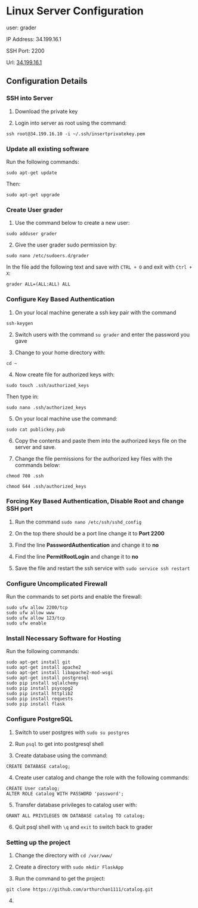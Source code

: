 # Linux Server Configuration

user: grader

IP Address: 34.199.16.1

SSH Port: 2200

Url: [34.199.16.1](http://34.199.16.1)

## Configuration Details

### SSH into Server

1. Download the private key


2. Login into server as root using the command:

```
ssh root@34.199.16.10 -i ~/.ssh/insertprivatekey.pem
```

### Update all existing software

Run the following commands:

```
sudo apt-get update
```

Then:

```
sudo apt-get upgrade
```

### Create User grader

1. Use the command below to create a new user:

```
sudo adduser grader
```
2. Give the user grader sudo permission by:

```
sudo nano /etc/sudoers.d/grader
```

In the file add the following text and save with `CTRL + O` and exit with `Ctrl + X`:

```
grader ALL=(ALL:ALL) ALL
```

### Configure Key Based Authentication

1. On your local machine generate a ssh key pair with the command

```
ssh-keygen
````

2. Switch users with the command `su grader` and enter the password you gave

3. Change to your home directory with:

```
cd ~
```

4. Now create file for authorized keys with:

```
sudo touch .ssh/authorized_keys
```
Then type in:

```
sudo nano .ssh/authorized_keys
```

5. On your local machine use the command:

```
sudo cat publickey.pub
```

6. Copy the contents and paste them into the authorized keys file on the server and save.

7. Change the file permissions for the authorized key files with the commands below:

```
chmod 700 .ssh

chmod 644 .ssh/authorized_keys
```

### Forcing Key Based Authentication, Disable Root and change SSH port


1. Run the command `sudo nano /etc/ssh/sshd_config`

2. On the top there should be a port line change it to **Port 2200**

3. Find the line **PasswordAuthentication** and change it to **no**

4. Find the line **PermitRootLogin** and change it to **no**

5. Save the file and restart the ssh service with `sudo service ssh restart`

### Configure Uncomplicated Firewall

Run the commands to set ports and enable the firewall:

```
sudo ufw allow 2200/tcp
sudo ufw allow www
sudo ufw allow 123/tcp
sudo ufw enable
```
### Install Necessary Software for Hosting

Run the following commands:

```
sudo apt-get install git
sudo apt-get install apache2
sudo apt-get install libapache2-mod-wsgi
sudo apt-get install postgresql
sudo pip install sqlalchemy
sudo pip install psycopg2
sudo pip install httplib2
sudo pip install requests
sudo pip install flask
```
### Configure PostgreSQL

1. Switch to user postgres with `sudo su postgres`

2. Run `psql` to get into postgresql shell

3. Create database using the command:

```
CREATE DATABASE catalog;
```

4. Create user catalog and change the role with the following commands:

```
CREATE User catalog;
ALTER ROLE catalog WITH PASSWORD 'password';
```

5. Transfer database privileges to catalog user with:

```
GRANT ALL PRIVILEGES ON DATABASE catalog TO catalog;
```

6. Quit psql shell with `\q` and `exit` to switch back to grader

### Setting up the project

1. Change the directory with `cd /var/www/`

2. Create a directory with `sudo mkdir FlaskApp`

3. Run the command to get the project:

```
git clone https://github.com/arthurchan1111/catalog.git

```

4. 

